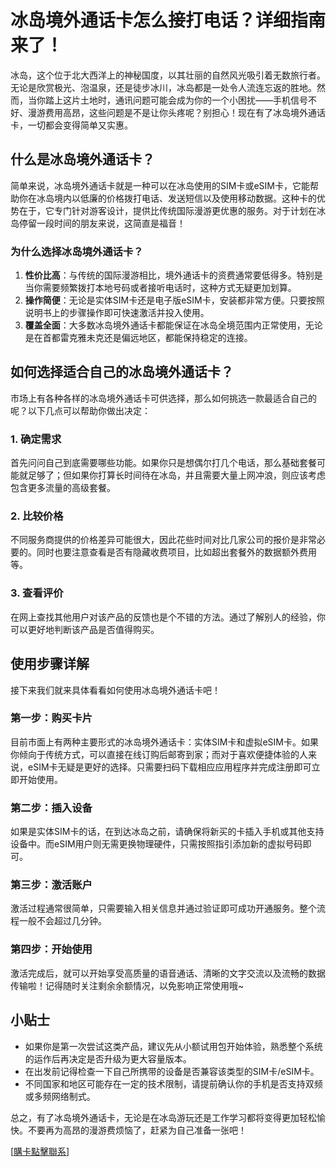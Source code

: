# 冰岛境外通话卡怎么接打电话？详细指南来了！

冰岛，这个位于北大西洋上的神秘国度，以其壮丽的自然风光吸引着无数旅行者。无论是欣赏极光、泡温泉，还是徒步冰川，冰岛都是一处令人流连忘返的胜地。然而，当你踏上这片土地时，通讯问题可能会成为你的一个小困扰——手机信号不好、漫游费用高昂，这些问题是不是让你头疼呢？别担心！现在有了冰岛境外通话卡，一切都会变得简单又实惠。

## 什么是冰岛境外通话卡？

简单来说，冰岛境外通话卡就是一种可以在冰岛使用的SIM卡或eSIM卡，它能帮助你在冰岛境内以低廉的价格拨打电话、发送短信以及使用移动数据。这种卡的优势在于，它专门针对游客设计，提供比传统国际漫游更优惠的服务。对于计划在冰岛停留一段时间的朋友来说，这简直是福音！

### 为什么选择冰岛境外通话卡？

1. **性价比高**：与传统的国际漫游相比，境外通话卡的资费通常要低得多。特别是当你需要频繁拨打本地号码或者接听电话时，这种方式无疑更加划算。
2. **操作简便**：无论是实体SIM卡还是电子版eSIM卡，安装都非常方便。只要按照说明书上的步骤操作即可快速激活并投入使用。
3. **覆盖全面**：大多数冰岛境外通话卡都能保证在冰岛全境范围内正常使用，无论是在首都雷克雅未克还是偏远地区，都能保持稳定的连接。

## 如何选择适合自己的冰岛境外通话卡？

市场上有各种各样的冰岛境外通话卡可供选择，那么如何挑选一款最适合自己的呢？以下几点可以帮助你做出决定：

### 1. 确定需求

首先问问自己到底需要哪些功能。如果你只是想偶尔打几个电话，那么基础套餐可能就足够了；但如果你打算长时间待在冰岛，并且需要大量上网冲浪，则应该考虑包含更多流量的高级套餐。

### 2. 比较价格

不同服务商提供的价格差异可能很大，因此花些时间对比几家公司的报价是非常必要的。同时也要注意查看是否有隐藏收费项目，比如超出套餐外的数据额外费用等。

### 3. 查看评价

在网上查找其他用户对该产品的反馈也是个不错的方法。通过了解别人的经验，你可以更好地判断该产品是否值得购买。

## 使用步骤详解

接下来我们就来具体看看如何使用冰岛境外通话卡吧！

### 第一步：购买卡片

目前市面上有两种主要形式的冰岛境外通话卡：实体SIM卡和虚拟eSIM卡。如果你倾向于传统方式，可以直接在线订购后邮寄到家；而对于喜欢便捷体验的人来说，eSIM卡无疑是更好的选择。只需要扫码下载相应应用程序并完成注册即可立即开始使用。

### 第二步：插入设备

如果是实体SIM卡的话，在到达冰岛之前，请确保将新买的卡插入手机或其他支持设备中。而eSIM用户则无需更换物理硬件，只需按照指引添加新的虚拟号码即可。

### 第三步：激活账户

激活过程通常很简单，只需要输入相关信息并通过验证即可成功开通服务。整个流程一般不会超过几分钟。

### 第四步：开始使用

激活完成后，就可以开始享受高质量的语音通话、清晰的文字交流以及流畅的数据传输啦！记得随时关注剩余余额情况，以免影响正常使用哦~

## 小贴士

- 如果你是第一次尝试这类产品，建议先从小额试用包开始体验，熟悉整个系统的运作后再决定是否升级为更大容量版本。
- 在出发前记得检查一下自己所携带的设备是否兼容该类型的SIM卡/eSIM卡。
- 不同国家和地区可能存在一定的技术限制，请提前确认你的手机是否支持双频或多频网络制式。

总之，有了冰岛境外通话卡，无论是在冰岛游玩还是工作学习都将变得更加轻松愉快。不要再为高昂的漫游费烦恼了，赶紧为自己准备一张吧！

[[購卡點擊聯系](https://t.me/s/esim1088)]